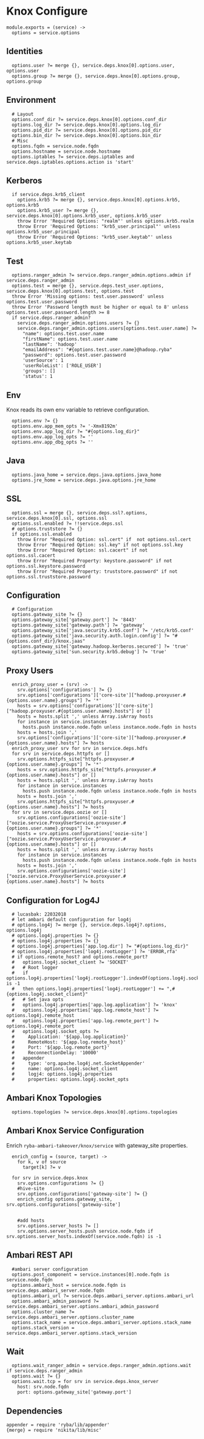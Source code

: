 
# Knox Configure

    module.exports = (service) ->
      options = service.options

## Identities

      options.user ?= merge {}, service.deps.knox[0].options.user, options.user
      options.group ?= merge {}, service.deps.knox[0].options.group, options.group

## Environment

      # Layout
      options.conf_dir ?= service.deps.knox[0].options.conf_dir
      options.log_dir ?= service.deps.knox[0].options.log_dir
      options.pid_dir ?= service.deps.knox[0].options.pid_dir
      options.bin_dir ?= service.deps.knox[0].options.bin_dir
      # Misc
      options.fqdn = service.node.fqdn
      options.hostname = service.node.hostname
      options.iptables ?= service.deps.iptables and service.deps.iptables.options.action is 'start'

## Kerberos

      if service.deps.krb5_client
        options.krb5 ?= merge {}, service.deps.knox[0].options.krb5, options.krb5
        options.krb5_user ?= merge {}, service.deps.knox[0].options.krb5_user, options.krb5_user
        throw Error 'Required Options: "realm"' unless options.krb5.realm
        throw Error 'Required Options: "krb5_user.principal"' unless options.krb5_user.principal
        throw Error 'Required Options: "krb5_user.keytab"' unless options.krb5_user.keytab

## Test

      options.ranger_admin ?= service.deps.ranger_admin.options.admin if service.deps.ranger_admin
      options.test = merge {}, service.deps.test_user.options, service.deps.knox[0].options.test, options.test
      throw Error 'Missing options: test.user.password' unless options.test.user.password
      throw Error 'Password length must be higher or equal to 8' unless options.test.user.password.length >= 8
      if service.deps.ranger_admin?
        service.deps.ranger_admin.options.users ?= {}
        service.deps.ranger_admin.options.users[options.test.user.name] ?=
          "name": options.test.user.name
          "firstName": options.test.user.name
          "lastName": 'hadoop'
          "emailAddress": "#{options.test.user.name}@hadoop.ryba"
          "password": options.test.user.password
          'userSource': 1
          'userRoleList': ['ROLE_USER']
          'groups': []
          'status': 1

## Env

Knox reads its own env variable to retrieve configuration.

      options.env ?= {}
      options.env.app_mem_opts ?= '-Xmx8192m'
      options.env.app_log_dir ?= "#{options.log_dir}"
      options.env.app_log_opts ?= ''
      options.env.app_dbg_opts ?= ''

## Java

      options.java_home = service.deps.java.options.java_home
      options.jre_home = service.deps.java.options.jre_home

## SSL

      options.ssl = merge {}, service.deps.ssl?.options, service.deps.knox[0].ssl, options.ssl
      options.ssl.enabled ?= !!service.deps.ssl
      # options.truststore ?= {}
      if options.ssl.enabled
        throw Error "Required Option: ssl.cert" if  not options.ssl.cert
        throw Error "Required Option: ssl.key" if not options.ssl.key
        throw Error "Required Option: ssl.cacert" if not options.ssl.cacert
        throw Error "Required Property: keystore.password" if not options.ssl.keystore.password
        throw Error "Required Property: truststore.password" if not options.ssl.truststore.password
      

## Configuration

      # Configuration
      options.gateway_site ?= {}
      options.gateway_site['gateway.port'] ?= '8443'
      options.gateway_site['gateway.path'] ?= 'gateway'
      options.gateway_site['java.security.krb5.conf'] ?= '/etc/krb5.conf'
      options.gateway_site['java.security.auth.login.config'] ?= "#{options.conf_dir}/knox.jaas"
      options.gateway_site['gateway.hadoop.kerberos.secured'] ?= 'true'
      options.gateway_site['sun.security.krb5.debug'] ?= 'true'

## Proxy Users

      enrich_proxy_user = (srv) ->
        srv.options['configurations'] ?= {}
        srv.options['configurations']['core-site']["hadoop.proxyuser.#{options.user.name}.groups"] ?= '*'
        hosts = srv.options['configurations']['core-site']["hadoop.proxyuser.#{options.user.name}.hosts"] or []
        hosts = hosts.split ',' unless Array.isArray hosts
        for instance in service.instances
          hosts.push instance.node.fqdn unless instance.node.fqdn in hosts
        hosts = hosts.join ','
        srv.options['configurations']['core-site']["hadoop.proxyuser.#{options.user.name}.hosts"] ?= hosts
      enrich_proxy_user srv for srv in service.deps.hdfs
      for srv in service.deps.httpfs or []
        srv.options.httpfs_site["httpfs.proxyuser.#{options.user.name}.groups"] ?= '*'
        hosts = srv.options.httpfs_site["httpfs.proxyuser.#{options.user.name}.hosts"] or []
        hosts = hosts.split ',' unless Array.isArray hosts
        for instance in service.instances
          hosts.push instance.node.fqdn unless instance.node.fqdn in hosts
        hosts = hosts.join ','
        srv.options.httpfs_site["httpfs.proxyuser.#{options.user.name}.hosts"] ?= hosts
      for srv in service.deps.oozie or []
        srv.options.configurations['oozie-site']["oozie.service.ProxyUserService.proxyuser.#{options.user.name}.groups"] ?= '*'
        hosts = srv.options.configurations['oozie-site']["oozie.service.ProxyUserService.proxyuser.#{options.user.name}.hosts"] or []
        hosts = hosts.split ',' unless Array.isArray hosts
        for instance in service.instances
          hosts.push instance.node.fqdn unless instance.node.fqdn in hosts
        hosts = hosts.join ','
        srv.options.configurations['oozie-site']["oozie.service.ProxyUserService.proxyuser.#{options.user.name}.hosts"] ?= hosts

## Configuration for Log4J
      
      # lucasbak: 22032018
      # let ambari default configuration for log4j
      # options.log4j ?= merge {}, service.deps.log4j?.options, options.log4j
      # options.log4j.properties ?= {}
      # options.log4j.properties ?= {}
      # options.log4j.properties['app.log.dir'] ?= "#{options.log_dir}"
      # options.log4j.properties['log4j.rootLogger'] ?= 'ERROR,rfa'
      # if options.remote_host? and options.remote_port?
      #   options.log4j.socket_client ?= 'SOCKET'
      #   # Root logger
      #   if options.log4j.properties['log4j.rootLogger'].indexOf(options.log4j.socket_client) is -1
      #   then options.log4j.properties['log4j.rootLogger'] += ",#{options.log4j.socket_client}"
      #   # Set java opts
      #   options.log4j.properties['app.log.application'] ?= 'knox'
      #   options.log4j.properties['app.log.remote_host'] ?= options.log4j.remote_host
      #   options.log4j.properties['app.log.remote_port'] ?= options.log4j.remote_port
      #   options.log4j.socket_opts ?=
      #     Application: '${app.log.application}'
      #     RemoteHost: '${app.log.remote_host}'
      #     Port: '${app.log.remote_port}'
      #     ReconnectionDelay: '10000'
      #   appender
      #     type: 'org.apache.log4j.net.SocketAppender'
      #     name: options.log4j.socket_client
      #     logj4: options.log4j.properties
      #     properties: options.log4j.socket_opts

## Ambari Knox Topologies

      options.topologies ?= service.deps.knox[0].options.topologies

## Ambari Knox Service Configuration
Enrich `ryba-ambari-takeover/knox/service` with gateway_site properties.
  
      enrich_config = (source, target) ->
        for k, v of source
          target[k] ?= v
          
      for srv in service.deps.knox
        srv.options.configurations ?= {}
        #hive-site
        srv.options.configurations['gateway-site'] ?= {}
        enrich_config options.gateway_site, srv.options.configurations['gateway-site']


        #add hosts
        srv.options.server_hosts ?= []
        srv.options.server_hosts.push service.node.fqdn if srv.options.server_hosts.indexOf(service.node.fqdn) is -1  

## Ambari REST API

      #ambari server configuration
      options.post_component = service.instances[0].node.fqdn is service.node.fqdn
      options.ambari_host = service.node.fqdn is service.deps.ambari_server.node.fqdn
      options.ambari_url ?= service.deps.ambari_server.options.ambari_url
      options.ambari_admin_password ?= service.deps.ambari_server.options.ambari_admin_password
      options.cluster_name ?= service.deps.ambari_server.options.cluster_name
      options.stack_name = service.deps.ambari_server.options.stack_name
      options.stack_version = service.deps.ambari_server.options.stack_version

## Wait

      options.wait_ranger_admin = service.deps.ranger_admin.options.wait if service.deps.ranger_admin
      options.wait ?= {}
      options.wait.tcp = for srv in service.deps.knox_server
        host: srv.node.fqdn
        port: options.gateway_site['gateway.port']

## Dependencies

    appender = require 'ryba/lib/appender'
    {merge} = require 'nikita/lib/misc'

[knox-conf-example]:https://github.com/apache/knox/blob/master/gateway-release/home/templates/sandbox.knoxrealm2.xml
